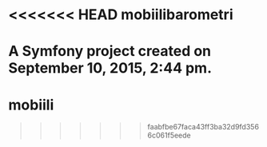 <<<<<<< HEAD
mobiilibarometri
================

A Symfony project created on September 10, 2015, 2:44 pm.
=======
# mobiili
>>>>>>> faabfbe67faca43ff3ba32d9fd3566c061f5eede
